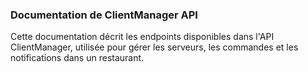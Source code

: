 ### Documentation de ClientManager API
Cette documentation décrit les endpoints disponibles dans l'API ClientManager, utilisée pour gérer les serveurs, les commandes et les notifications dans un restaurant.